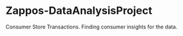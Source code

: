 # Zappos-DataAnalysisProject


Consumer Store Transactions. Finding consumer insights for the data.
